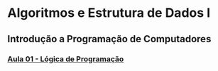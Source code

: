 # Algoritmos e Estrutura de Dados I

## Introdução a Programação de Computadores

### [Aula 01 - Lógica de Programação](https://github.com/gustavowillam/AEDI/blob/main/Aula%201.pdf)




